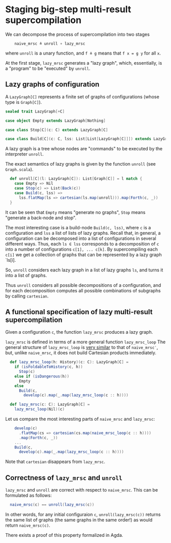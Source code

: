 # Staging big-step multi-result supercompilation

We can decompose the process of supercompilation into two stages

```text
    naive_mrsc ≗ unroll ∘ lazy_mrsc
```

where `unroll` is a unary function, and `f ≗ g` means that `f x = g y`
for all `x`.

At the first stage, `lazy_mrsc` generates a "lazy graph", which, essentially, is
a "program" to be "executed" by `unroll`.

## Lazy graphs of configuration

A `LazyGraph[C]` represents a finite set of graphs
of configurations (whose type is `Graph[C]`).

```scala
sealed trait LazyGraph[+C]

case object Empty extends LazyGraph[Nothing]

case class Stop[C](c: C) extends LazyGraph[C]

case class Build[C](c: C, lss: List[List[LazyGraph[C]]]) extends LazyGraph[C]
```

A lazy graph is a tree whose nodes are "commands" to be executed
by the interpreter `unroll`.

The exact semantics of lazy graphs is given by the function `unroll`
(see `Graph.scala`).

```scala
  def unroll[C](l: LazyGraph[C]): List[Graph[C]] = l match {
    case Empty => Nil
    case Stop(c) => List(Back(c))
    case Build(c, lss) =>
      lss.flatMap(ls => cartesian(ls.map(unroll))).map(Forth(c, _))
  }
```

It can be seen that `Empty` means "generate no graphs", `Stop` means
"generate a back-node and stop".

The most interesting case is a build-node `Build(c, lss)`, where `c` is
a configuration and  `lss` a list of lists of lazy graphs.
Recall that, in general, a configuration can be decomposed
into a list of configurations in several different ways.
Thus, each `ls ∈ lss` corresponds to a decomposition of `c` into
a number of configurations `c[1], ... c[k]`. By supercompiling
each `c[i]` we get a collection of graphs that can be represented
by a lazy graph `ls[i].

So, `unroll` considers each lazy graph in a list of lazy graphs `ls`,
and turns it into a list of graphs.

Thus `unroll` considers all possible decompositions of
a configuration, and for each decomposition computes all possible
combinations of subgraphs by calling `cartesian`.

## A functional specification of lazy multi-result supercompilation

Given a configuration `c`, the function `lazy_mrsc` produces a lazy graph.

`lazy_mrsc` is defined in terms of a more general function `lazy_mrsc_loop`
The general structure of `lazy_mrsc_loop` is [very similar](BigStepSc.md)
to that of `naive_mrsc′`, but, unlike `naive_mrsc`, it does not build
Cartesian products immediately.

```scala
  def lazy_mrsc_loop(h: History)(c: C): LazyGraph[C] =
    if (isFoldableToHistory(c, h))
      Stop(c)
    else if (isDangerous(h))
      Empty
    else
      Build(c,
        develop(c).map(_.map(lazy_mrsc_loop(c :: h))))

  def lazy_mrsc(c: C): LazyGraph[C] =
    lazy_mrsc_loop(Nil)(c)
```

Let us compare the most interesting parts of `naive_mrsc` and `lazy_mrsc`:

```scala
    develop(c)
      .flatMap(cs => cartesian(cs.map(naive_mrsc_loop(c :: h))))
      .map(Forth(c, _))
    ...
    Build(c,
      develop(c).map(_.map(lazy_mrsc_loop(c :: h))))
```

Note that `cartesian` disappears from `lazy_mrsc`.

## Correctness of `lazy_mrsc` and `unroll`

`lazy_mrsc` and `unroll` are correct with respect to `naive_mrsc`.
This can be formulated as follows:

```scala
  naive_mrsc(c) == unroll(lazy_mrsc(c))
```

In other words, for any initial configuraion `c`, `unroll(lazy_mrsc(c))`
returns the same list of graphs (the same graphs in the same order!) as
would return `naive_mrsc(c)`.

There exists a proof of this property formalized in Agda.
